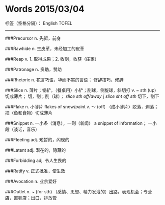 # Words 2015/03/04

标签（空格分隔）： English TOFEL

---

###Precursor
n. 先驱，前身

###Rawhide
n. 生皮革，未经加工的皮革

###Reap
v. 1. 取得成果；2. 收割，收获（庄家）

###Patronage
n. 资助，赞助

###Rhetoric
n. 花言巧语，华而不实的言语； 修辞技巧，修辞

###Slice
n. 薄片；锅铲，（餐桌用）小铲；削球，侧旋球，斜切打
v. ~ sth (up)切成薄片； 切，割；削（球）；
*slice sth off/away | slice sht off sth* 切下，割下

###Flake
n. 小薄片 flakes of snow/paint
v. ～ (off) （成小薄片）脱落，剥落； 把（鱼和食物）切成薄片

###Snippet
n. 一小条（消息），一则（新闻） a snippet of information； 一小段（谈话，音乐）

###Fleeting
adj. 短暂的，闪现的

###Latent
adj. 潜在的，隐藏的

###Forbidding
adj. 令人生畏的

###Ratify
v. 正式批准，使生效

###Avocation
n. 业余爱好

###Outlet
n. ~ (for sth) （感情、思想、精力发泄的）出路，表现机会；专营店，直销店；出口，排放管